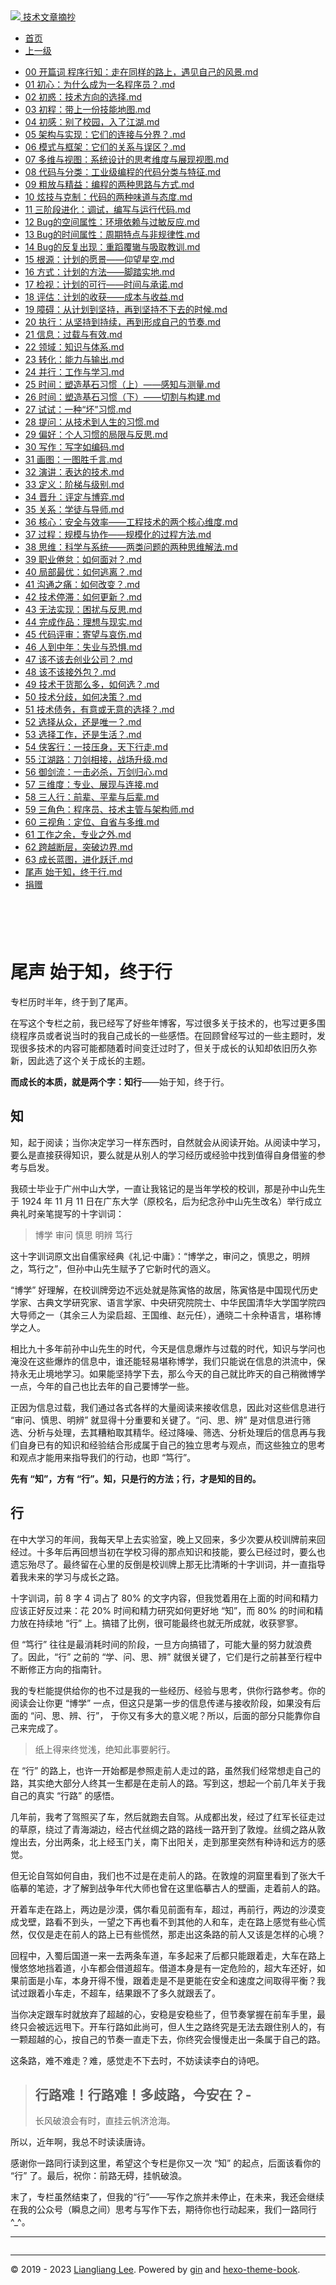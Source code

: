 <!DOCTYPE html>

<html xmlns="http://www.w3.org/1999/xhtml">
<head>
<head>
<meta content="text/html; charset=utf-8" http-equiv="Content-Type"/>
<meta content="width=device-width, initial-scale=1, maximum-scale=1.0, user-scalable=no" name="viewport"/>
<meta content="zh-cn" http-equiv="content-language"/>
<meta content="尾声 始于知，终于行" name="description"/>
<link href="/static/favicon.png" rel="icon"/>
<title>尾声 始于知，终于行 </title>
<link href="/static/index.css" rel="stylesheet"/>
<link href="/static/highlight.min.css" rel="stylesheet"/>
<script src="/static/highlight.min.js"></script>
<meta content="Hexo 4.2.0" name="generator"/>

</head>
<body>
<div class="book-container">
<div class="book-sidebar">
<div class="book-brand">
<a href="/">
<img src="/static/favicon.png"/>
<span>技术文章摘抄</span>
</a>
</div>
<div class="book-menu uncollapsible">
<ul class="uncollapsible">
<li><a class="current-tab" href="/">首页</a></li>
<li><a href="../">上一级</a></li>
</ul>
<ul class="uncollapsible">
<li>
<a class="menu-item" href="/%e4%b8%93%e6%a0%8f/%e7%a8%8b%e5%ba%8f%e5%91%98%e8%bf%9b%e9%98%b6%e6%94%bb%e7%95%a5/00%20%e5%bc%80%e7%af%87%e8%af%8d%20%e7%a8%8b%e5%ba%8f%e8%a1%8c%e7%9f%a5%ef%bc%9a%e8%b5%b0%e5%9c%a8%e5%90%8c%e6%a0%b7%e7%9a%84%e8%b7%af%e4%b8%8a%ef%bc%8c%e9%81%87%e8%a7%81%e8%87%aa%e5%b7%b1%e7%9a%84%e9%a3%8e%e6%99%af.md" id="00 开篇词 程序行知：走在同样的路上，遇见自己的风景.md">00 开篇词 程序行知：走在同样的路上，遇见自己的风景.md</a>
</li>
<li>
<a class="menu-item" href="/%e4%b8%93%e6%a0%8f/%e7%a8%8b%e5%ba%8f%e5%91%98%e8%bf%9b%e9%98%b6%e6%94%bb%e7%95%a5/01%20%e5%88%9d%e5%bf%83%ef%bc%9a%e4%b8%ba%e4%bb%80%e4%b9%88%e6%88%90%e4%b8%ba%e4%b8%80%e5%90%8d%e7%a8%8b%e5%ba%8f%e5%91%98%ef%bc%9f.md" id="01 初心：为什么成为一名程序员？.md">01 初心：为什么成为一名程序员？.md</a>
</li>
<li>
<a class="menu-item" href="/%e4%b8%93%e6%a0%8f/%e7%a8%8b%e5%ba%8f%e5%91%98%e8%bf%9b%e9%98%b6%e6%94%bb%e7%95%a5/02%20%e5%88%9d%e6%83%91%ef%bc%9a%e6%8a%80%e6%9c%af%e6%96%b9%e5%90%91%e7%9a%84%e9%80%89%e6%8b%a9.md" id="02 初惑：技术方向的选择.md">02 初惑：技术方向的选择.md</a>
</li>
<li>
<a class="menu-item" href="/%e4%b8%93%e6%a0%8f/%e7%a8%8b%e5%ba%8f%e5%91%98%e8%bf%9b%e9%98%b6%e6%94%bb%e7%95%a5/03%20%e5%88%9d%e7%a8%8b%ef%bc%9a%e5%b8%a6%e4%b8%8a%e4%b8%80%e4%bb%bd%e6%8a%80%e8%83%bd%e5%9c%b0%e5%9b%be.md" id="03 初程：带上一份技能地图.md">03 初程：带上一份技能地图.md</a>
</li>
<li>
<a class="menu-item" href="/%e4%b8%93%e6%a0%8f/%e7%a8%8b%e5%ba%8f%e5%91%98%e8%bf%9b%e9%98%b6%e6%94%bb%e7%95%a5/04%20%e5%88%9d%e6%84%9f%ef%bc%9a%e5%88%ab%e4%ba%86%e6%a0%a1%e5%9b%ad%ef%bc%8c%e5%85%a5%e4%ba%86%e6%b1%9f%e6%b9%96.md" id="04 初感：别了校园，入了江湖.md">04 初感：别了校园，入了江湖.md</a>
</li>
<li>
<a class="menu-item" href="/%e4%b8%93%e6%a0%8f/%e7%a8%8b%e5%ba%8f%e5%91%98%e8%bf%9b%e9%98%b6%e6%94%bb%e7%95%a5/05%20%e6%9e%b6%e6%9e%84%e4%b8%8e%e5%ae%9e%e7%8e%b0%ef%bc%9a%e5%ae%83%e4%bb%ac%e7%9a%84%e8%bf%9e%e6%8e%a5%e4%b8%8e%e5%88%86%e7%95%8c%ef%bc%9f.md" id="05 架构与实现：它们的连接与分界？.md">05 架构与实现：它们的连接与分界？.md</a>
</li>
<li>
<a class="menu-item" href="/%e4%b8%93%e6%a0%8f/%e7%a8%8b%e5%ba%8f%e5%91%98%e8%bf%9b%e9%98%b6%e6%94%bb%e7%95%a5/06%20%e6%a8%a1%e5%bc%8f%e4%b8%8e%e6%a1%86%e6%9e%b6%ef%bc%9a%e5%ae%83%e4%bb%ac%e7%9a%84%e5%85%b3%e7%b3%bb%e4%b8%8e%e8%af%af%e5%8c%ba%ef%bc%9f.md" id="06 模式与框架：它们的关系与误区？.md">06 模式与框架：它们的关系与误区？.md</a>
</li>
<li>
<a class="menu-item" href="/%e4%b8%93%e6%a0%8f/%e7%a8%8b%e5%ba%8f%e5%91%98%e8%bf%9b%e9%98%b6%e6%94%bb%e7%95%a5/07%20%e5%a4%9a%e7%bb%b4%e4%b8%8e%e8%a7%86%e5%9b%be%ef%bc%9a%e7%b3%bb%e7%bb%9f%e8%ae%be%e8%ae%a1%e7%9a%84%e6%80%9d%e8%80%83%e7%bb%b4%e5%ba%a6%e4%b8%8e%e5%b1%95%e7%8e%b0%e8%a7%86%e5%9b%be.md" id="07 多维与视图：系统设计的思考维度与展现视图.md">07 多维与视图：系统设计的思考维度与展现视图.md</a>
</li>
<li>
<a class="menu-item" href="/%e4%b8%93%e6%a0%8f/%e7%a8%8b%e5%ba%8f%e5%91%98%e8%bf%9b%e9%98%b6%e6%94%bb%e7%95%a5/08%20%e4%bb%a3%e7%a0%81%e4%b8%8e%e5%88%86%e7%b1%bb%ef%bc%9a%e5%b7%a5%e4%b8%9a%e7%ba%a7%e7%bc%96%e7%a8%8b%e7%9a%84%e4%bb%a3%e7%a0%81%e5%88%86%e7%b1%bb%e4%b8%8e%e7%89%b9%e5%be%81.md" id="08 代码与分类：工业级编程的代码分类与特征.md">08 代码与分类：工业级编程的代码分类与特征.md</a>
</li>
<li>
<a class="menu-item" href="/%e4%b8%93%e6%a0%8f/%e7%a8%8b%e5%ba%8f%e5%91%98%e8%bf%9b%e9%98%b6%e6%94%bb%e7%95%a5/09%20%e7%b2%97%e6%94%be%e4%b8%8e%e7%b2%be%e7%9b%8a%ef%bc%9a%e7%bc%96%e7%a8%8b%e7%9a%84%e4%b8%a4%e7%a7%8d%e6%80%9d%e8%b7%af%e4%b8%8e%e6%96%b9%e5%bc%8f.md" id="09 粗放与精益：编程的两种思路与方式.md">09 粗放与精益：编程的两种思路与方式.md</a>
</li>
<li>
<a class="menu-item" href="/%e4%b8%93%e6%a0%8f/%e7%a8%8b%e5%ba%8f%e5%91%98%e8%bf%9b%e9%98%b6%e6%94%bb%e7%95%a5/10%20%e7%82%ab%e6%8a%80%e4%b8%8e%e5%85%8b%e5%88%b6%ef%bc%9a%e4%bb%a3%e7%a0%81%e7%9a%84%e4%b8%a4%e7%a7%8d%e5%91%b3%e9%81%93%e4%b8%8e%e6%80%81%e5%ba%a6.md" id="10 炫技与克制：代码的两种味道与态度.md">10 炫技与克制：代码的两种味道与态度.md</a>
</li>
<li>
<a class="menu-item" href="/%e4%b8%93%e6%a0%8f/%e7%a8%8b%e5%ba%8f%e5%91%98%e8%bf%9b%e9%98%b6%e6%94%bb%e7%95%a5/11%20%e4%b8%89%e9%98%b6%e6%ae%b5%e8%bf%9b%e5%8c%96%ef%bc%9a%e8%b0%83%e8%af%95%ef%bc%8c%e7%bc%96%e5%86%99%e4%b8%8e%e8%bf%90%e8%a1%8c%e4%bb%a3%e7%a0%81.md" id="11 三阶段进化：调试，编写与运行代码.md">11 三阶段进化：调试，编写与运行代码.md</a>
</li>
<li>
<a class="menu-item" href="/%e4%b8%93%e6%a0%8f/%e7%a8%8b%e5%ba%8f%e5%91%98%e8%bf%9b%e9%98%b6%e6%94%bb%e7%95%a5/12%20Bug%e7%9a%84%e7%a9%ba%e9%97%b4%e5%b1%9e%e6%80%a7%ef%bc%9a%e7%8e%af%e5%a2%83%e4%be%9d%e8%b5%96%e4%b8%8e%e8%bf%87%e6%95%8f%e5%8f%8d%e5%ba%94.md" id="12 Bug的空间属性：环境依赖与过敏反应.md">12 Bug的空间属性：环境依赖与过敏反应.md</a>
</li>
<li>
<a class="menu-item" href="/%e4%b8%93%e6%a0%8f/%e7%a8%8b%e5%ba%8f%e5%91%98%e8%bf%9b%e9%98%b6%e6%94%bb%e7%95%a5/13%20Bug%e7%9a%84%e6%97%b6%e9%97%b4%e5%b1%9e%e6%80%a7%ef%bc%9a%e5%91%a8%e6%9c%9f%e7%89%b9%e7%82%b9%e4%b8%8e%e9%9d%9e%e8%a7%84%e5%be%8b%e6%80%a7.md" id="13 Bug的时间属性：周期特点与非规律性.md">13 Bug的时间属性：周期特点与非规律性.md</a>
</li>
<li>
<a class="menu-item" href="/%e4%b8%93%e6%a0%8f/%e7%a8%8b%e5%ba%8f%e5%91%98%e8%bf%9b%e9%98%b6%e6%94%bb%e7%95%a5/14%20Bug%e7%9a%84%e5%8f%8d%e5%a4%8d%e5%87%ba%e7%8e%b0%ef%bc%9a%e9%87%8d%e8%b9%88%e8%a6%86%e8%be%99%e4%b8%8e%e5%90%b8%e5%8f%96%e6%95%99%e8%ae%ad.md" id="14 Bug的反复出现：重蹈覆辙与吸取教训.md">14 Bug的反复出现：重蹈覆辙与吸取教训.md</a>
</li>
<li>
<a class="menu-item" href="/%e4%b8%93%e6%a0%8f/%e7%a8%8b%e5%ba%8f%e5%91%98%e8%bf%9b%e9%98%b6%e6%94%bb%e7%95%a5/15%20%e6%a0%b9%e6%ba%90%ef%bc%9a%e8%ae%a1%e5%88%92%e7%9a%84%e6%84%bf%e6%99%af%e2%80%94%e2%80%94%e4%bb%b0%e6%9c%9b%e6%98%9f%e7%a9%ba.md" id="15 根源：计划的愿景——仰望星空.md">15 根源：计划的愿景——仰望星空.md</a>
</li>
<li>
<a class="menu-item" href="/%e4%b8%93%e6%a0%8f/%e7%a8%8b%e5%ba%8f%e5%91%98%e8%bf%9b%e9%98%b6%e6%94%bb%e7%95%a5/16%20%e6%96%b9%e5%bc%8f%ef%bc%9a%e8%ae%a1%e5%88%92%e7%9a%84%e6%96%b9%e6%b3%95%e2%80%94%e2%80%94%e8%84%9a%e8%b8%8f%e5%ae%9e%e5%9c%b0.md" id="16 方式：计划的方法——脚踏实地.md">16 方式：计划的方法——脚踏实地.md</a>
</li>
<li>
<a class="menu-item" href="/%e4%b8%93%e6%a0%8f/%e7%a8%8b%e5%ba%8f%e5%91%98%e8%bf%9b%e9%98%b6%e6%94%bb%e7%95%a5/17%20%e6%a3%80%e8%a7%86%ef%bc%9a%e8%ae%a1%e5%88%92%e7%9a%84%e5%8f%af%e8%a1%8c%e2%80%94%e2%80%94%e6%97%b6%e9%97%b4%e4%b8%8e%e6%89%bf%e8%af%ba.md" id="17 检视：计划的可行——时间与承诺.md">17 检视：计划的可行——时间与承诺.md</a>
</li>
<li>
<a class="menu-item" href="/%e4%b8%93%e6%a0%8f/%e7%a8%8b%e5%ba%8f%e5%91%98%e8%bf%9b%e9%98%b6%e6%94%bb%e7%95%a5/18%20%e8%af%84%e4%bc%b0%ef%bc%9a%e8%ae%a1%e5%88%92%e7%9a%84%e6%94%b6%e8%8e%b7%e2%80%94%e2%80%94%e6%88%90%e6%9c%ac%e4%b8%8e%e6%94%b6%e7%9b%8a.md" id="18 评估：计划的收获——成本与收益.md">18 评估：计划的收获——成本与收益.md</a>
</li>
<li>
<a class="menu-item" href="/%e4%b8%93%e6%a0%8f/%e7%a8%8b%e5%ba%8f%e5%91%98%e8%bf%9b%e9%98%b6%e6%94%bb%e7%95%a5/19%20%e9%9a%9c%e7%a2%8d%ef%bc%9a%e4%bb%8e%e8%ae%a1%e5%88%92%e5%88%b0%e5%9d%9a%e6%8c%81%ef%bc%8c%e5%86%8d%e5%88%b0%e5%9d%9a%e6%8c%81%e4%b8%8d%e4%b8%8b%e5%8e%bb%e7%9a%84%e6%97%b6%e5%80%99.md" id="19 障碍：从计划到坚持，再到坚持不下去的时候.md">19 障碍：从计划到坚持，再到坚持不下去的时候.md</a>
</li>
<li>
<a class="menu-item" href="/%e4%b8%93%e6%a0%8f/%e7%a8%8b%e5%ba%8f%e5%91%98%e8%bf%9b%e9%98%b6%e6%94%bb%e7%95%a5/20%20%e6%89%a7%e8%a1%8c%ef%bc%9a%e4%bb%8e%e5%9d%9a%e6%8c%81%e5%88%b0%e6%8c%81%e7%bb%ad%ef%bc%8c%e5%86%8d%e5%88%b0%e5%bd%a2%e6%88%90%e8%87%aa%e5%b7%b1%e7%9a%84%e8%8a%82%e5%a5%8f.md" id="20 执行：从坚持到持续，再到形成自己的节奏.md">20 执行：从坚持到持续，再到形成自己的节奏.md</a>
</li>
<li>
<a class="menu-item" href="/%e4%b8%93%e6%a0%8f/%e7%a8%8b%e5%ba%8f%e5%91%98%e8%bf%9b%e9%98%b6%e6%94%bb%e7%95%a5/21%20%e4%bf%a1%e6%81%af%ef%bc%9a%e8%bf%87%e8%bd%bd%e4%b8%8e%e6%9c%89%e6%95%88.md" id="21 信息：过载与有效.md">21 信息：过载与有效.md</a>
</li>
<li>
<a class="menu-item" href="/%e4%b8%93%e6%a0%8f/%e7%a8%8b%e5%ba%8f%e5%91%98%e8%bf%9b%e9%98%b6%e6%94%bb%e7%95%a5/22%20%e9%a2%86%e5%9f%9f%ef%bc%9a%e7%9f%a5%e8%af%86%e4%b8%8e%e4%bd%93%e7%b3%bb.md" id="22 领域：知识与体系.md">22 领域：知识与体系.md</a>
</li>
<li>
<a class="menu-item" href="/%e4%b8%93%e6%a0%8f/%e7%a8%8b%e5%ba%8f%e5%91%98%e8%bf%9b%e9%98%b6%e6%94%bb%e7%95%a5/23%20%e8%bd%ac%e5%8c%96%ef%bc%9a%e8%83%bd%e5%8a%9b%e4%b8%8e%e8%be%93%e5%87%ba.md" id="23 转化：能力与输出.md">23 转化：能力与输出.md</a>
</li>
<li>
<a class="menu-item" href="/%e4%b8%93%e6%a0%8f/%e7%a8%8b%e5%ba%8f%e5%91%98%e8%bf%9b%e9%98%b6%e6%94%bb%e7%95%a5/24%20%e5%b9%b6%e8%a1%8c%ef%bc%9a%e5%b7%a5%e4%bd%9c%e4%b8%8e%e5%ad%a6%e4%b9%a0.md" id="24 并行：工作与学习.md">24 并行：工作与学习.md</a>
</li>
<li>
<a class="menu-item" href="/%e4%b8%93%e6%a0%8f/%e7%a8%8b%e5%ba%8f%e5%91%98%e8%bf%9b%e9%98%b6%e6%94%bb%e7%95%a5/25%20%e6%97%b6%e9%97%b4%ef%bc%9a%e5%a1%91%e9%80%a0%e5%9f%ba%e7%9f%b3%e4%b9%a0%e6%83%af%ef%bc%88%e4%b8%8a%ef%bc%89%e2%80%94%e2%80%94%e6%84%9f%e7%9f%a5%e4%b8%8e%e6%b5%8b%e9%87%8f.md" id="25 时间：塑造基石习惯（上）——感知与测量.md">25 时间：塑造基石习惯（上）——感知与测量.md</a>
</li>
<li>
<a class="menu-item" href="/%e4%b8%93%e6%a0%8f/%e7%a8%8b%e5%ba%8f%e5%91%98%e8%bf%9b%e9%98%b6%e6%94%bb%e7%95%a5/26%20%e6%97%b6%e9%97%b4%ef%bc%9a%e5%a1%91%e9%80%a0%e5%9f%ba%e7%9f%b3%e4%b9%a0%e6%83%af%ef%bc%88%e4%b8%8b%ef%bc%89%e2%80%94%e2%80%94%e5%88%87%e5%89%b2%e4%b8%8e%e6%9e%84%e5%bb%ba.md" id="26 时间：塑造基石习惯（下）——切割与构建.md">26 时间：塑造基石习惯（下）——切割与构建.md</a>
</li>
<li>
<a class="menu-item" href="/%e4%b8%93%e6%a0%8f/%e7%a8%8b%e5%ba%8f%e5%91%98%e8%bf%9b%e9%98%b6%e6%94%bb%e7%95%a5/27%20%e8%af%95%e8%af%95%ef%bc%9a%e4%b8%80%e7%a7%8d%e2%80%9c%e5%9d%8f%e2%80%9d%e4%b9%a0%e6%83%af.md" id="27 试试：一种“坏”习惯.md">27 试试：一种“坏”习惯.md</a>
</li>
<li>
<a class="menu-item" href="/%e4%b8%93%e6%a0%8f/%e7%a8%8b%e5%ba%8f%e5%91%98%e8%bf%9b%e9%98%b6%e6%94%bb%e7%95%a5/28%20%e6%8f%90%e9%97%ae%ef%bc%9a%e4%bb%8e%e6%8a%80%e6%9c%af%e5%88%b0%e4%ba%ba%e7%94%9f%e7%9a%84%e4%b9%a0%e6%83%af.md" id="28 提问：从技术到人生的习惯.md">28 提问：从技术到人生的习惯.md</a>
</li>
<li>
<a class="menu-item" href="/%e4%b8%93%e6%a0%8f/%e7%a8%8b%e5%ba%8f%e5%91%98%e8%bf%9b%e9%98%b6%e6%94%bb%e7%95%a5/29%20%e5%81%8f%e5%a5%bd%ef%bc%9a%e4%b8%aa%e4%ba%ba%e4%b9%a0%e6%83%af%e7%9a%84%e5%b1%80%e9%99%90%e4%b8%8e%e5%8f%8d%e6%80%9d.md" id="29 偏好：个人习惯的局限与反思.md">29 偏好：个人习惯的局限与反思.md</a>
</li>
<li>
<a class="menu-item" href="/%e4%b8%93%e6%a0%8f/%e7%a8%8b%e5%ba%8f%e5%91%98%e8%bf%9b%e9%98%b6%e6%94%bb%e7%95%a5/30%20%e5%86%99%e4%bd%9c%ef%bc%9a%e5%86%99%e5%ad%97%e5%a6%82%e7%bc%96%e7%a0%81.md" id="30 写作：写字如编码.md">30 写作：写字如编码.md</a>
</li>
<li>
<a class="menu-item" href="/%e4%b8%93%e6%a0%8f/%e7%a8%8b%e5%ba%8f%e5%91%98%e8%bf%9b%e9%98%b6%e6%94%bb%e7%95%a5/31%20%e7%94%bb%e5%9b%be%ef%bc%9a%e4%b8%80%e5%9b%be%e8%83%9c%e5%8d%83%e8%a8%80.md" id="31 画图：一图胜千言.md">31 画图：一图胜千言.md</a>
</li>
<li>
<a class="menu-item" href="/%e4%b8%93%e6%a0%8f/%e7%a8%8b%e5%ba%8f%e5%91%98%e8%bf%9b%e9%98%b6%e6%94%bb%e7%95%a5/32%20%e6%bc%94%e8%ae%b2%ef%bc%9a%e8%a1%a8%e8%be%be%e7%9a%84%e6%8a%80%e6%9c%af.md" id="32 演讲：表达的技术.md">32 演讲：表达的技术.md</a>
</li>
<li>
<a class="menu-item" href="/%e4%b8%93%e6%a0%8f/%e7%a8%8b%e5%ba%8f%e5%91%98%e8%bf%9b%e9%98%b6%e6%94%bb%e7%95%a5/33%20%e5%ae%9a%e4%b9%89%ef%bc%9a%e9%98%b6%e6%a2%af%e4%b8%8e%e7%ba%a7%e5%88%ab.md" id="33 定义：阶梯与级别.md">33 定义：阶梯与级别.md</a>
</li>
<li>
<a class="menu-item" href="/%e4%b8%93%e6%a0%8f/%e7%a8%8b%e5%ba%8f%e5%91%98%e8%bf%9b%e9%98%b6%e6%94%bb%e7%95%a5/34%20%e6%99%8b%e5%8d%87%ef%bc%9a%e8%af%84%e5%ae%9a%e4%b8%8e%e5%8d%9a%e5%bc%88.md" id="34 晋升：评定与博弈.md">34 晋升：评定与博弈.md</a>
</li>
<li>
<a class="menu-item" href="/%e4%b8%93%e6%a0%8f/%e7%a8%8b%e5%ba%8f%e5%91%98%e8%bf%9b%e9%98%b6%e6%94%bb%e7%95%a5/35%20%e5%85%b3%e7%b3%bb%ef%bc%9a%e5%ad%a6%e5%be%92%e4%b8%8e%e5%af%bc%e5%b8%88.md" id="35 关系：学徒与导师.md">35 关系：学徒与导师.md</a>
</li>
<li>
<a class="menu-item" href="/%e4%b8%93%e6%a0%8f/%e7%a8%8b%e5%ba%8f%e5%91%98%e8%bf%9b%e9%98%b6%e6%94%bb%e7%95%a5/36%20%e6%a0%b8%e5%bf%83%ef%bc%9a%e5%ae%89%e5%85%a8%e4%b8%8e%e6%95%88%e7%8e%87%e2%80%94%e2%80%94%e5%b7%a5%e7%a8%8b%e6%8a%80%e6%9c%af%e7%9a%84%e4%b8%a4%e4%b8%aa%e6%a0%b8%e5%bf%83%e7%bb%b4%e5%ba%a6.md" id="36 核心：安全与效率——工程技术的两个核心维度.md">36 核心：安全与效率——工程技术的两个核心维度.md</a>
</li>
<li>
<a class="menu-item" href="/%e4%b8%93%e6%a0%8f/%e7%a8%8b%e5%ba%8f%e5%91%98%e8%bf%9b%e9%98%b6%e6%94%bb%e7%95%a5/37%20%e8%bf%87%e7%a8%8b%ef%bc%9a%e8%a7%84%e6%a8%a1%e4%b8%8e%e5%8d%8f%e4%bd%9c%e2%80%94%e2%80%94%e8%a7%84%e6%a8%a1%e5%8c%96%e7%9a%84%e8%bf%87%e7%a8%8b%e6%96%b9%e6%b3%95.md" id="37 过程：规模与协作——规模化的过程方法.md">37 过程：规模与协作——规模化的过程方法.md</a>
</li>
<li>
<a class="menu-item" href="/%e4%b8%93%e6%a0%8f/%e7%a8%8b%e5%ba%8f%e5%91%98%e8%bf%9b%e9%98%b6%e6%94%bb%e7%95%a5/38%20%e6%80%9d%e7%bb%b4%ef%bc%9a%e7%a7%91%e5%ad%a6%e4%b8%8e%e7%b3%bb%e7%bb%9f%e2%80%94%e2%80%94%e4%b8%a4%e7%b1%bb%e9%97%ae%e9%a2%98%e7%9a%84%e4%b8%a4%e7%a7%8d%e6%80%9d%e7%bb%b4%e8%a7%a3%e6%b3%95.md" id="38 思维：科学与系统——两类问题的两种思维解法.md">38 思维：科学与系统——两类问题的两种思维解法.md</a>
</li>
<li>
<a class="menu-item" href="/%e4%b8%93%e6%a0%8f/%e7%a8%8b%e5%ba%8f%e5%91%98%e8%bf%9b%e9%98%b6%e6%94%bb%e7%95%a5/39%20%e8%81%8c%e4%b8%9a%e5%80%a6%e6%80%a0%ef%bc%9a%e5%a6%82%e4%bd%95%e9%9d%a2%e5%af%b9%ef%bc%9f.md" id="39 职业倦怠：如何面对？.md">39 职业倦怠：如何面对？.md</a>
</li>
<li>
<a class="menu-item" href="/%e4%b8%93%e6%a0%8f/%e7%a8%8b%e5%ba%8f%e5%91%98%e8%bf%9b%e9%98%b6%e6%94%bb%e7%95%a5/40%20%e5%b1%80%e9%83%a8%e6%9c%80%e4%bc%98%ef%bc%9a%e5%a6%82%e4%bd%95%e9%80%83%e7%a6%bb%ef%bc%9f.md" id="40 局部最优：如何逃离？.md">40 局部最优：如何逃离？.md</a>
</li>
<li>
<a class="menu-item" href="/%e4%b8%93%e6%a0%8f/%e7%a8%8b%e5%ba%8f%e5%91%98%e8%bf%9b%e9%98%b6%e6%94%bb%e7%95%a5/41%20%e6%b2%9f%e9%80%9a%e4%b9%8b%e7%97%9b%ef%bc%9a%e5%a6%82%e4%bd%95%e6%94%b9%e5%8f%98%ef%bc%9f.md" id="41 沟通之痛：如何改变？.md">41 沟通之痛：如何改变？.md</a>
</li>
<li>
<a class="menu-item" href="/%e4%b8%93%e6%a0%8f/%e7%a8%8b%e5%ba%8f%e5%91%98%e8%bf%9b%e9%98%b6%e6%94%bb%e7%95%a5/42%20%e6%8a%80%e6%9c%af%e5%81%9c%e6%bb%9e%ef%bc%9a%e5%a6%82%e4%bd%95%e6%9b%b4%e6%96%b0%ef%bc%9f.md" id="42 技术停滞：如何更新？.md">42 技术停滞：如何更新？.md</a>
</li>
<li>
<a class="menu-item" href="/%e4%b8%93%e6%a0%8f/%e7%a8%8b%e5%ba%8f%e5%91%98%e8%bf%9b%e9%98%b6%e6%94%bb%e7%95%a5/43%20%e6%97%a0%e6%b3%95%e5%ae%9e%e7%8e%b0%ef%bc%9a%e5%9b%b0%e6%89%b0%e4%b8%8e%e5%8f%8d%e6%80%9d.md" id="43 无法实现：困扰与反思.md">43 无法实现：困扰与反思.md</a>
</li>
<li>
<a class="menu-item" href="/%e4%b8%93%e6%a0%8f/%e7%a8%8b%e5%ba%8f%e5%91%98%e8%bf%9b%e9%98%b6%e6%94%bb%e7%95%a5/44%20%e5%ae%8c%e6%88%90%e4%bd%9c%e5%93%81%ef%bc%9a%e7%90%86%e6%83%b3%e4%b8%8e%e7%8e%b0%e5%ae%9e.md" id="44 完成作品：理想与现实.md">44 完成作品：理想与现实.md</a>
</li>
<li>
<a class="menu-item" href="/%e4%b8%93%e6%a0%8f/%e7%a8%8b%e5%ba%8f%e5%91%98%e8%bf%9b%e9%98%b6%e6%94%bb%e7%95%a5/45%20%e4%bb%a3%e7%a0%81%e8%af%84%e5%ae%a1%ef%bc%9a%e5%af%84%e6%9c%9b%e4%b8%8e%e5%93%80%e4%bc%a4.md" id="45 代码评审：寄望与哀伤.md">45 代码评审：寄望与哀伤.md</a>
</li>
<li>
<a class="menu-item" href="/%e4%b8%93%e6%a0%8f/%e7%a8%8b%e5%ba%8f%e5%91%98%e8%bf%9b%e9%98%b6%e6%94%bb%e7%95%a5/46%20%e4%ba%ba%e5%88%b0%e4%b8%ad%e5%b9%b4%ef%bc%9a%e5%a4%b1%e4%b8%9a%e4%b8%8e%e6%81%90%e6%83%a7.md" id="46 人到中年：失业与恐惧.md">46 人到中年：失业与恐惧.md</a>
</li>
<li>
<a class="menu-item" href="/%e4%b8%93%e6%a0%8f/%e7%a8%8b%e5%ba%8f%e5%91%98%e8%bf%9b%e9%98%b6%e6%94%bb%e7%95%a5/47%20%e8%af%a5%e4%b8%8d%e8%af%a5%e5%8e%bb%e5%88%9b%e4%b8%9a%e5%85%ac%e5%8f%b8%ef%bc%9f.md" id="47 该不该去创业公司？.md">47 该不该去创业公司？.md</a>
</li>
<li>
<a class="menu-item" href="/%e4%b8%93%e6%a0%8f/%e7%a8%8b%e5%ba%8f%e5%91%98%e8%bf%9b%e9%98%b6%e6%94%bb%e7%95%a5/48%20%e8%af%a5%e4%b8%8d%e8%af%a5%e6%8e%a5%e5%a4%96%e5%8c%85%ef%bc%9f.md" id="48 该不该接外包？.md">48 该不该接外包？.md</a>
</li>
<li>
<a class="menu-item" href="/%e4%b8%93%e6%a0%8f/%e7%a8%8b%e5%ba%8f%e5%91%98%e8%bf%9b%e9%98%b6%e6%94%bb%e7%95%a5/49%20%e6%8a%80%e6%9c%af%e5%b9%b2%e8%b4%a7%e9%82%a3%e4%b9%88%e5%a4%9a%ef%bc%8c%e5%a6%82%e4%bd%95%e9%80%89%ef%bc%9f.md" id="49 技术干货那么多，如何选？.md">49 技术干货那么多，如何选？.md</a>
</li>
<li>
<a class="menu-item" href="/%e4%b8%93%e6%a0%8f/%e7%a8%8b%e5%ba%8f%e5%91%98%e8%bf%9b%e9%98%b6%e6%94%bb%e7%95%a5/50%20%e6%8a%80%e6%9c%af%e5%88%86%e6%ad%a7%ef%bc%8c%e5%a6%82%e4%bd%95%e5%86%b3%e7%ad%96%ef%bc%9f.md" id="50 技术分歧，如何决策？.md">50 技术分歧，如何决策？.md</a>
</li>
<li>
<a class="menu-item" href="/%e4%b8%93%e6%a0%8f/%e7%a8%8b%e5%ba%8f%e5%91%98%e8%bf%9b%e9%98%b6%e6%94%bb%e7%95%a5/51%20%e6%8a%80%e6%9c%af%e5%80%ba%e5%8a%a1%ef%bc%8c%e6%9c%89%e6%84%8f%e6%88%96%e6%97%a0%e6%84%8f%e7%9a%84%e9%80%89%e6%8b%a9%ef%bc%9f.md" id="51 技术债务，有意或无意的选择？.md">51 技术债务，有意或无意的选择？.md</a>
</li>
<li>
<a class="menu-item" href="/%e4%b8%93%e6%a0%8f/%e7%a8%8b%e5%ba%8f%e5%91%98%e8%bf%9b%e9%98%b6%e6%94%bb%e7%95%a5/52%20%e9%80%89%e6%8b%a9%e4%bb%8e%e4%bc%97%ef%bc%8c%e8%bf%98%e6%98%af%e5%94%af%e4%b8%80%ef%bc%9f.md" id="52 选择从众，还是唯一？.md">52 选择从众，还是唯一？.md</a>
</li>
<li>
<a class="menu-item" href="/%e4%b8%93%e6%a0%8f/%e7%a8%8b%e5%ba%8f%e5%91%98%e8%bf%9b%e9%98%b6%e6%94%bb%e7%95%a5/53%20%e9%80%89%e6%8b%a9%e5%b7%a5%e4%bd%9c%ef%bc%8c%e8%bf%98%e6%98%af%e7%94%9f%e6%b4%bb%ef%bc%9f.md" id="53 选择工作，还是生活？.md">53 选择工作，还是生活？.md</a>
</li>
<li>
<a class="menu-item" href="/%e4%b8%93%e6%a0%8f/%e7%a8%8b%e5%ba%8f%e5%91%98%e8%bf%9b%e9%98%b6%e6%94%bb%e7%95%a5/54%20%e4%be%a0%e5%ae%a2%e8%a1%8c%ef%bc%9a%e4%b8%80%e6%8a%80%e5%8e%8b%e8%ba%ab%ef%bc%8c%e5%a4%a9%e4%b8%8b%e8%a1%8c%e8%b5%b0.md" id="54 侠客行：一技压身，天下行走.md">54 侠客行：一技压身，天下行走.md</a>
</li>
<li>
<a class="menu-item" href="/%e4%b8%93%e6%a0%8f/%e7%a8%8b%e5%ba%8f%e5%91%98%e8%bf%9b%e9%98%b6%e6%94%bb%e7%95%a5/55%20%e6%b1%9f%e6%b9%96%e8%b7%af%ef%bc%9a%e5%88%80%e5%89%91%e7%9b%b8%e6%8e%a5%ef%bc%8c%e6%88%98%e5%9c%ba%e5%8d%87%e7%ba%a7.md" id="55 江湖路：刀剑相接，战场升级.md">55 江湖路：刀剑相接，战场升级.md</a>
</li>
<li>
<a class="menu-item" href="/%e4%b8%93%e6%a0%8f/%e7%a8%8b%e5%ba%8f%e5%91%98%e8%bf%9b%e9%98%b6%e6%94%bb%e7%95%a5/56%20%e5%be%a1%e5%89%91%e6%b5%81%ef%bc%9a%e4%b8%80%e5%87%bb%e5%bf%85%e6%9d%80%ef%bc%8c%e4%b8%87%e5%89%91%e5%bd%92%e5%bf%83.md" id="56 御剑流：一击必杀，万剑归心.md">56 御剑流：一击必杀，万剑归心.md</a>
</li>
<li>
<a class="menu-item" href="/%e4%b8%93%e6%a0%8f/%e7%a8%8b%e5%ba%8f%e5%91%98%e8%bf%9b%e9%98%b6%e6%94%bb%e7%95%a5/57%20%e4%b8%89%e7%bb%b4%e5%ba%a6%ef%bc%9a%e4%b8%93%e4%b8%9a%e3%80%81%e5%b1%95%e7%8e%b0%e4%b8%8e%e8%bf%9e%e6%8e%a5.md" id="57 三维度：专业、展现与连接.md">57 三维度：专业、展现与连接.md</a>
</li>
<li>
<a class="menu-item" href="/%e4%b8%93%e6%a0%8f/%e7%a8%8b%e5%ba%8f%e5%91%98%e8%bf%9b%e9%98%b6%e6%94%bb%e7%95%a5/58%20%e4%b8%89%e4%ba%ba%e8%a1%8c%ef%bc%9a%e5%89%8d%e8%be%88%e3%80%81%e5%b9%b3%e8%be%88%e4%b8%8e%e5%90%8e%e8%be%88.md" id="58 三人行：前辈、平辈与后辈.md">58 三人行：前辈、平辈与后辈.md</a>
</li>
<li>
<a class="menu-item" href="/%e4%b8%93%e6%a0%8f/%e7%a8%8b%e5%ba%8f%e5%91%98%e8%bf%9b%e9%98%b6%e6%94%bb%e7%95%a5/59%20%e4%b8%89%e8%a7%92%e8%89%b2%ef%bc%9a%e7%a8%8b%e5%ba%8f%e5%91%98%e3%80%81%e6%8a%80%e6%9c%af%e4%b8%bb%e7%ae%a1%e4%b8%8e%e6%9e%b6%e6%9e%84%e5%b8%88.md" id="59 三角色：程序员、技术主管与架构师.md">59 三角色：程序员、技术主管与架构师.md</a>
</li>
<li>
<a class="menu-item" href="/%e4%b8%93%e6%a0%8f/%e7%a8%8b%e5%ba%8f%e5%91%98%e8%bf%9b%e9%98%b6%e6%94%bb%e7%95%a5/60%20%e4%b8%89%e8%a7%86%e8%a7%92%ef%bc%9a%e5%ae%9a%e4%bd%8d%e3%80%81%e8%87%aa%e7%9c%81%e4%b8%8e%e5%a4%9a%e7%bb%b4.md" id="60 三视角：定位、自省与多维.md">60 三视角：定位、自省与多维.md</a>
</li>
<li>
<a class="menu-item" href="/%e4%b8%93%e6%a0%8f/%e7%a8%8b%e5%ba%8f%e5%91%98%e8%bf%9b%e9%98%b6%e6%94%bb%e7%95%a5/61%20%e5%b7%a5%e4%bd%9c%e4%b9%8b%e4%bd%99%ef%bc%8c%e4%b8%93%e4%b8%9a%e4%b9%8b%e5%a4%96.md" id="61 工作之余，专业之外.md">61 工作之余，专业之外.md</a>
</li>
<li>
<a class="menu-item" href="/%e4%b8%93%e6%a0%8f/%e7%a8%8b%e5%ba%8f%e5%91%98%e8%bf%9b%e9%98%b6%e6%94%bb%e7%95%a5/62%20%e8%b7%a8%e8%b6%8a%e6%96%ad%e5%b1%82%ef%bc%8c%e7%aa%81%e7%a0%b4%e8%be%b9%e7%95%8c.md" id="62 跨越断层，突破边界.md">62 跨越断层，突破边界.md</a>
</li>
<li>
<a class="menu-item" href="/%e4%b8%93%e6%a0%8f/%e7%a8%8b%e5%ba%8f%e5%91%98%e8%bf%9b%e9%98%b6%e6%94%bb%e7%95%a5/63%20%e6%88%90%e9%95%bf%e8%93%9d%e5%9b%be%ef%bc%8c%e8%bf%9b%e5%8c%96%e8%b7%83%e8%bf%81.md" id="63 成长蓝图，进化跃迁.md">63 成长蓝图，进化跃迁.md</a>
</li>
<li>
<a class="menu-item" href="/%e4%b8%93%e6%a0%8f/%e7%a8%8b%e5%ba%8f%e5%91%98%e8%bf%9b%e9%98%b6%e6%94%bb%e7%95%a5/%e5%b0%be%e5%a3%b0%20%e5%a7%8b%e4%ba%8e%e7%9f%a5%ef%bc%8c%e7%bb%88%e4%ba%8e%e8%a1%8c.md" id="尾声 始于知，终于行.md">尾声 始于知，终于行.md</a>
</li>
<li><a href="/assets/捐赠.md">捐赠</a></li>
</ul>
</div>
</div>
<div class="sidebar-toggle" onclick="sidebar_toggle()" onmouseleave="remove_inner()" onmouseover="add_inner()">
<div class="sidebar-toggle-inner"></div>
</div>
<div class="off-canvas-content">
<div class="columns">
<div class="column col-12 col-lg-12">
<div class="book-navbar">
<header class="navbar">
<section class="navbar-section">
<a onclick="open_sidebar()">
<i class="icon icon-menu"></i>
</a>
</section>
</header>
</div>
<div class="book-content" style="max-width: 960px; margin: 0 auto;
    overflow-x: auto;
    overflow-y: hidden;">
<div class="book-post">

<p align="center" id="tip"></p>
<h1 class="title" data-id="尾声 始于知，终于行" id="title">尾声 始于知，终于行</h1>
<div><p>专栏历时半年，终于到了尾声。</p>
<p>在写这个专栏之前，我已经写了好些年博客，写过很多关于技术的，也写过更多围绕程序员或者说当时的我自己成长的一些感悟。在回顾曾经写过的一些主题时，发现很多技术的内容可能都随着时间变迁过时了，但关于成长的认知却依旧历久弥新，因此选了这个关于成长的主题。</p>
<p><strong>而成长的本质，就是两个字：知行</strong>——始于知，终于行。</p>
<h2 id="知">知</h2>
<p>知，起于阅读；当你决定学习一样东西时，自然就会从阅读开始。从阅读中学习，要么是直接获得知识，要么就是从别人的学习经历或经验中找到值得自身借鉴的参考与启发。</p>
<p>我硕士毕业于广州中山大学，一直让我铭记的是当年学校的校训，那是孙中山先生于 1924 年 11 月 11 日在广东大学（原校名，后为纪念孙中山先生改名）举行成立典礼时亲笔提写的十字训词：</p>
<blockquote>
<p>博学 审问 慎思 明辨 笃行</p>
</blockquote>
<p>这十字训词原文出自儒家经典《礼记·中庸》：“博学之，审问之，慎思之，明辨之，笃行之”，但孙中山先生赋予了它新时代的涵义。</p>
<p>“博学” 好理解，在校训牌旁边不远处就是陈寅恪的故居，陈寅恪是中国现代历史学家、古典文学研究家、语言学家、中央研究院院士、中华民国清华大学国学院四大导师之一（其余三人为梁启超、王国维、赵元任），通晓二十余种语言，堪称博学之人。</p>
<p>相比九十多年前孙中山先生的时代，今天是信息爆炸与过载的时代，知识与学问也淹没在这些爆炸的信息中，谁还能轻易堪称博学，我们只能说在信息的洪流中，保持永无止境地学习。如果能坚持学下去，那么今天的自己就比昨天的自己稍微博学一点，今年的自己也比去年的自己要博学一些。</p>
<p>正因为信息过载，我们通过各式各样的大量阅读来接收信息，因此对这些信息进行 “审问、慎思、明辨” 就显得十分重要和关键了。“问、思、辨” 是对信息进行筛选、分析与处理，去其糟粕取其精华。经过降噪、筛选、分析处理后的信息再与我们自身已有的知识和经验结合形成属于自己的独立思考与观点，而这些独立的思考和观点才能用来指导我们的行动，也即 “笃行”。</p>
<p><strong>先有 “知”，方有 “行”。知，只是行的方法；行，才是知的目的。</strong></p>
<h2 id="行">行</h2>
<p>在中大学习的年间，我每天早上去实验室，晚上又回来，多少次要从校训牌前来回经过。十多年后再回想当初在学校习得的那点知识和技能，要么已经过时，要么也遗忘殆尽了。最终留在心里的反倒是校训牌上那无比清晰的十字训词，并一直指导着我未来的学习与成长之路。</p>
<p>十字训词，前 8 字 4 词占了 80% 的文字内容，但我觉着用在上面的时间和精力应该正好反过来：花 20% 时间和精力研究如何更好地 “知”，而 80% 的时间和精力放在持续地 “行” 上。搞错了比例，很可能最终也就无所成就，收获寥寥。</p>
<p>但 “笃行” 往往是最消耗时间的阶段，一旦方向搞错了，可能大量的努力就浪费了。因此，“行” 之前的 “学、问、思、辨” 就很关键了，它们是行之前甚至行程中不断修正方向的指南针。</p>
<p>我的专栏能提供给你的也不过是我的一些经历、经验与思考，供你行路参考。你的阅读会让你更 “博学” 一点，但这只是第一步的信息传递与接收阶段，如果没有后面的 “问、思、辨、行”， 于你又有多大的意义呢？所以，后面的部分只能靠你自己来完成了。</p>
<blockquote>
<p>纸上得来终觉浅，绝知此事要躬行。</p>
</blockquote>
<p>在 “行” 的路上，也许一开始都是参照走前人走过的路，虽然我们经常想走自己的路，其实绝大部分人终其一生都是在走前人的路。写到这，想起一个前几年关于我自己的真实 “行路” 的感悟。</p>
<p>几年前，我考了驾照买了车，然后就跑去自驾。从成都出发，经过了红军长征走过的草原，绕过了青海湖边，经古代丝绸之路的路线一路开到了敦煌。丝绸之路从敦煌出去，分出两条，北上经玉门关，南下出阳关，走到那里突然有种诗和远方的感觉。</p>
<p>但无论自驾如何自由，我们也不过是在走前人的路。在敦煌的洞窟里看到了张大千临摹的笔迹，才了解到战争年代大师也曾在这里临摹古人的壁画，走着前人的路。</p>
<p>开着车走在路上，两边是沙漠，偶尔看见前面有车，超过，再前行，两边的沙漠变成戈壁，路看不到头，一望之下再也看不到其他的人和车，走在路上感觉有些心慌然，仅仅是走在前人的路上已有些慌然，那走出这条路的前人又该是怎样的心境？</p>
<p>回程中，入蜀后国道一来一去两条车道，车多起来了后都只能跟着走，大车在路上慢悠悠地挡着道，小车都会借道超车。借道本身是有一定危险的，超大车还好，如果前面是小车，本身开得不慢，跟着走是不是更能在安全和速度之间取得平衡？我试过跟着小车走，不超车，结果跟不了多久就跟丢了。</p>
<p>当你决定跟车时就放弃了超越的心，安稳是安稳些了，但节奏掌握在前车手里，最终只会被远远甩下。开车行路如此尚可，但人生之路终究是无法去跟住别人的，有一颗超越的心，按自己的节奏一直走下去，你终究会慢慢走出一条属于自己的路。</p>
<p>这条路，难不难走？难，感觉走不下去时，不妨读读李白的诗吧。</p>
<blockquote>
<h2 id="行路难-行路难-多歧路-今安在">行路难！行路难！多歧路，今安在？-</h2>
<p>长风破浪会有时，直挂云帆济沧海。</p>
</blockquote>
<p>所以，近年啊，我总不时读读唐诗。</p>
<p>感谢你一路同行读到这里，希望这个专栏是你又一次 “知” 的起点，后面该看你的 “行” 了。最后，祝你：前路无碍，挂帆破浪。</p>
<p>末了，专栏虽然结束了，但我的“行”——写作之旅并未停止，在未来，我还会继续在我的公众号（瞬息之间）思考与写作下去，期待你也行动起来，我们一路同行 ^_^。</p>
<hr/>
</div>
</div>
<div>
<div id="prePage" style="float: left">
</div>
<div id="nextPage" style="float: right">
</div>
</div>
</div>
</div>
</div>
<div class="copyright">
<hr>
<p>© 2019 - 2023 <a href="/cdn-cgi/l/email-protection#fe929292c7cacfcfcec9be99939f9792d09d9193" target="_blank">Liangliang Lee</a>.
                    Powered by <a href="https://github.com/gin-gonic/gin" target="_blank">gin</a> and <a href="https://github.com/kaiiiz/hexo-theme-book" target="_blank">hexo-theme-book</a>.</p>
</hr></div>
</div>
<a class="off-canvas-overlay" onclick="hide_canvas()"></a>
</div>
<script>(function(){function c(){var b=a.contentDocument||a.contentWindow.document;if(b){var d=b.createElement('script');d.innerHTML="window.__CF$cv$params={r:'8f0e51533a5d1fc4',t:'MTczNDAxMjgzMy4wMDAwMDA='};var a=document.createElement('script');a.nonce='';a.src='/cdn-cgi/challenge-platform/scripts/jsd/main.js';document.getElementsByTagName('head')[0].appendChild(a);";b.getElementsByTagName('head')[0].appendChild(d)}}if(document.body){var a=document.createElement('iframe');a.height=1;a.width=1;a.style.position='absolute';a.style.top=0;a.style.left=0;a.style.border='none';a.style.visibility='hidden';document.body.appendChild(a);if('loading'!==document.readyState)c();else if(window.addEventListener)document.addEventListener('DOMContentLoaded',c);else{var e=document.onreadystatechange||function(){};document.onreadystatechange=function(b){e(b);'loading'!==document.readyState&&(document.onreadystatechange=e,c())}}}})();</script></body>

<script src="/static/index.js"></script>
</head></html>